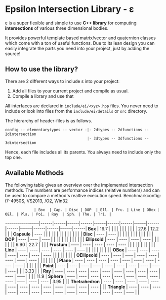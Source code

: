 ﻿﻿Epsilon Intersection Library - ε
===============================================================================

ε is a super flexible and simple to use **C++ library** for computing **intersections** of various three dimensional bodies. 

It provides powerful template based matrix/vector and quaternion classes which come with a ton of useful functions.
Due to its lean design you can easily integrate the parts you need into your project, just by adding the source!


How to use the library?
-------------------------------------------------------------------------------

There are 2 different ways to include ε into your project:

  1. Add all files to your current project and compile as usual.
  2. Compile a library and use that
  
All interfaces are declared in ``include/ei/<xyz>.hpp`` files. You never need to
include or look into files from the ``include/ei/details`` or ``src`` directory.

The hierarchy of header-files is as follows. 
```
config -- elementarytypes -- vector -|- 2dtypes -- 2dfunctions -- 2dintersection
                                     |- 3dtypes -- 3dfunctions -- 3dintersection
```
Hence, each file includes all its parents. You always need to include only the
top one.



Available Methods
-------------------------------------------------------------------------------

The following table gives an overview over the implemented intersection methods.
The numbers are performance indices (relative numbers) and can be used to
compare a method's realtive execution speed.
Benchmarkconfig: i7-4950S, VS2013, /O2, Win32

                 | Box  | Cap. | Disc | DOP  | Ell. | Fru. | Line | OBox | OEl. | Pla. | Poi. | Ray  | Sph. | The. | Tri. |
-----------------|------|------|------|------|------|------|------|------|------|------|------|------|------|------|------|
**Box**          | 16.7 |      |      |      |      |      |      |      |      |      |      | 27.6 | 12.2 |      |      |
**Capsule**      | ---- |      |      |      |      |      |      |      |      |      |      |      |      |      |      |
**Disc**         | ---- | ---- |      |      |      |      |      |      |      |      |      |      |      |      |      |
**DOP**          | ---- | ---- | ---- |      |      |      |      |      |      |      |      |      |      |      |      |
**Ellipsoid**    | ---- | ---- | ---- | ---- |      |      |      |      |      |      | 6.90 | 22.7 |      |      |      |
**Frustum**      | ---- | ---- | ---- | ---- | ---- |      |      |      |      |      |      |      |      |      |      |
**Line**         | ---- | ---- | ---- | ---- | ---- | ---- |      |      |      |      |      |      |      |      |      |
**OBox**         | ---- | ---- | ---- | ---- | ---- | ---- | ---- |      |      |      |      |      |      |      |      |
**OEllipsoid**   | ---- | ---- | ---- | ---- | ---- | ---- | ---- | ---- |      |      |      |      |      |      |      |
**Plane**        | ---- | ---- | ---- | ---- | ---- | ---- | ---- | ---- | ---- |      |      |      |      |      |      |
**Point**        | ---- | ---- | ---- | ---- | ---- | ---- | ---- | ---- | ---- | ---- |      |      | 3.33 |      |      |
**Ray**          | ---- | ---- | ---- | ---- | ---- | ---- | ---- | ---- | ---- | ---- | ---- |      |      |      | 11.9 |
**Sphere**       | ---- | ---- | ---- | ---- | ---- | ---- | ---- | ---- | ---- | ---- | ---- | ---- | 3.95 |      |      |
**Thetrahedron** | ---- | ---- | ---- | ---- | ---- | ---- | ---- | ---- | ---- | ---- | ---- | ---- | ---- |      |      |
**Triangle**     | ---- | ---- | ---- | ---- | ---- | ---- | ---- | ---- | ---- | ---- | ---- | ---- | ---- | ---- |      |